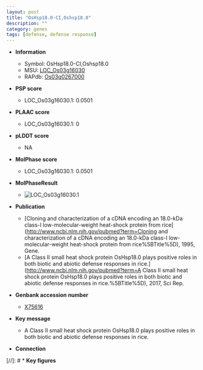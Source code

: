 ```yaml
---
layout: post
title: "OsHsp18.0-CI,Oshsp18.0"
description: ""
category: genes
tags: [defense, defense response]
---
```


* **Information**  
    + Symbol: OsHsp18.0-CI,Oshsp18.0  
    + MSU: [LOC_Os03g16030](http://rice.plantbiology.msu.edu/cgi-bin/ORF_infopage.cgi?orf=LOC_Os03g16030)  
    + RAPdb: [Os03g0267000](http://rapdb.dna.affrc.go.jp/viewer/gbrowse_details/irgsp1?name=Os03g0267000)  

* **PSP score**  
    + LOC_Os03g16030.1: 0.0501 

* **PLAAC score**  
    + LOC_Os03g16030.1: 0 

* **pLDDT score**
    + NA


* **MolPhase score**
    + LOC_Os03g16030.1: 0.0501

* **MolPhaseResult**
    + ![LOC_Os03g16030.1](https://ricepsp.github.io/pictures/LOC_Os03g/LOC_Os03g16030.1.png)

* **Publication**  
    + [Cloning and characterization of a cDNA encoding an 18.0-kDa class-I low-molecular-weight heat-shock protein from rice](http://www.ncbi.nlm.nih.gov/pubmed?term=Cloning and characterization of a cDNA encoding an 18.0-kDa class-I low-molecular-weight heat-shock protein from rice%5BTitle%5D), 1995, Gene.
    + [A Class II small heat shock protein OsHsp18.0 plays positive roles in both biotic and abiotic defense responses in rice.](http://www.ncbi.nlm.nih.gov/pubmed?term=A Class II small heat shock protein OsHsp18.0 plays positive roles in both biotic and abiotic defense responses in rice.%5BTitle%5D), 2017, Sci Rep.

* **Genbank accession number**  
    + [X75616](http://www.ncbi.nlm.nih.gov/nuccore/X75616)

* **Key message**  
    + A Class II small heat shock protein OsHsp18.0 plays positive roles in both biotic and abiotic defense responses in rice.

* **Connection**  

[//]: # * **Key figures**  


